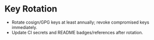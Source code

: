 
# Key Rotation
- Rotate cosign/GPG keys at least annually; revoke compromised keys immediately.
- Update CI secrets and README badges/references after rotation.
